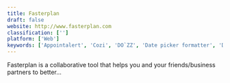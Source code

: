 ```yaml
---
title: Fasterplan
draft: false 
website: http://www.fasterplan.com
classification: ['']
platform: ['Web']
keywords: ['Appointalert', 'Cozi', 'DO`ZZ', 'Date picker formatter', 'Dudle', 'Foodle', 'Framadate', 'FullCalendar', 'Meekan', 'MeetVibe', 'Nuages', 'Omnipointment', 'OpenSondage', 'Pleft', 'ScheduleMe', 'ScheduleOnce', 'Smart Scheduling', 'Vyte', 'WhenIsGood', 'Xoyondo', 'moreganize']
---
```

Fasterplan is a collaborative tool that helps you and your friends/business partners to better...